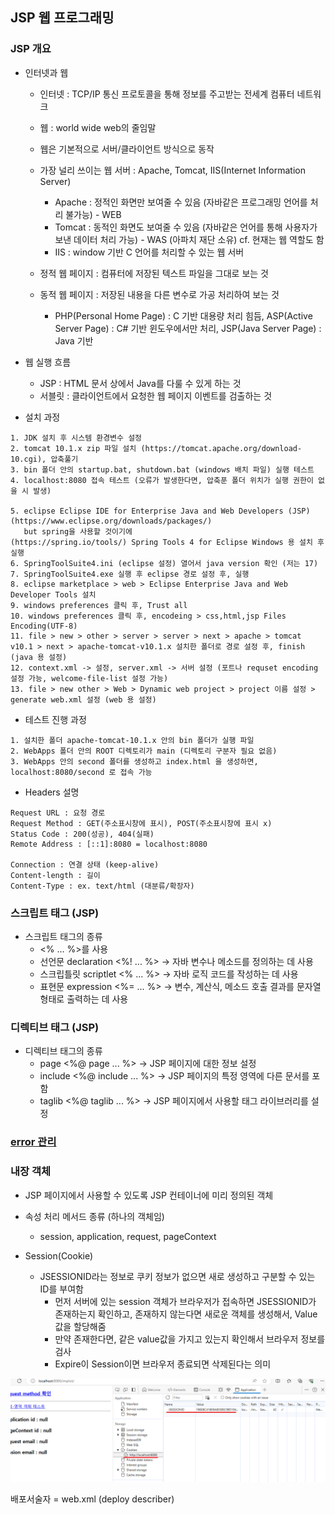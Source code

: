 

## JSP 웹 프로그래밍

### JSP 개요

- 인터넷과 웹
    - 인터넷 : TCP/IP 통신 프로토콜을 통해 정보를 주고받는 전세계 컴퓨터 네트워크
    - 웹 : world wide web의 줄임말
    - 웹은 기본적으로 서버/클라이언트 방식으로 동작
    - 가장 널리 쓰이는 웹 서버 : Apache, Tomcat, IIS(Internet Information Server)
        - Apache : 정적인 화면만 보여줄 수 있음 (자바같은 프로그래밍 언어를 처리 불가능) - WEB
        - Tomcat : 동적인 화면도 보여줄 수 있음 (자바같은 언어를 통해 사용자가 보낸 데이터 처리 가능) - WAS (아파치 재단 소유) cf. 현재는 웹 역할도 함
        - IIS : window 기반 C 언어를 처리할 수 있는 웹 서버

    - 정적 웹 페이지 : 컴퓨터에 저장된 텍스트 파일을 그대로 보는 것
    - 동적 웹 페이지 : 저장된 내용을 다른 변수로 가공 처리하여 보는 것
        - PHP(Personal Home Page) : C 기반 대용량 처리 힘듬, ASP(Active Server Page) : C# 기반 윈도우에서만 처리, JSP(Java Server Page) : Java 기반

- 웹 실행 흐름
    - JSP : HTML 문서 상에서 Java를 다룰 수 있게 하는 것
    - 서블릿 : 클라이언트에서 요청한 웹 페이지 이벤트를 검출하는 것

- 설치 과정
```
1. JDK 설치 후 시스템 환경변수 설정
2. tomcat 10.1.x zip 파일 설치 (https://tomcat.apache.org/download-10.cgi), 압축풀기
3. bin 폴더 안의 startup.bat, shutdown.bat (windows 배치 파일) 실행 테스트
4. localhost:8080 접속 테스트 (오류가 발생한다면, 압축푼 폴더 위치가 실행 권한이 없을 시 발생)

5. eclipse Eclipse IDE for Enterprise Java and Web Developers (JSP) (https://www.eclipse.org/downloads/packages/)
   but spring을 사용할 것이기에 
(https://spring.io/tools/) Spring Tools 4 for Eclipse Windows 용 설치 후 실행
6. SpringToolSuite4.ini (eclipse 설정) 열어서 java version 확인 (저는 17)
7. SpringToolSuite4.exe 실행 후 eclipse 경로 설정 후, 실행
8. eclipse marketplace > web > Eclipse Enterprise Java and Web Developer Tools 설치
9. windows preferences 클릭 후, Trust all
10. windows preferences 클릭 후, encodeing > css,html,jsp Files Encoding(UTF-8)
11. file > new > other > server > server > next > apache > tomcat v10.1 > next > apache-tomcat-v10.1.x 설치한 폴더로 경로 설정 후, finish (java 용 설정)
12. context.xml -> 설정, server.xml -> 서버 설정 (포트나 requset encoding 설정 가능, welcome-file-list 설정 가능)
13. file > new other > Web > Dynamic web project > project 이름 설정 > generate web.xml 설정 (web 용 설정)
```

- 테스트 진행 과정
```
1. 설치한 폴더 apache-tomcat-10.1.x 안의 bin 폴더가 실행 파일
2. WebApps 폴더 안의 ROOT 디렉토리가 main (디렉토리 구분자 필요 없음)
3. WebApps 안의 second 폴더를 생성하고 index.html 을 생성하면, localhost:8080/second 로 접속 가능
```

- Headers 설명
```
Request URL : 요청 경로
Request Method : GET(주소표시창에 표시), POST(주소표시창에 표시 x)
Status Code : 200(성공), 404(실패)
Remote Address : [::1]:8080 = localhost:8080

Connection : 연결 상태 (keep-alive)
Content-length : 길이
Content-Type : ex. text/html (대분류/확장자)
```

### 스크립트 태그 (JSP)

- 스크립트 태그의 종류
    - <% ... %>를 사용
    - 선언문 declaration <%! ... %> -> 자바 변수나 메소드를 정의하는 데 사용
    - 스크립틀릿 scriptlet <% ... %> -> 자바 로직 코드를 작성하는 데 사용
    - 표현문 expression <%= ... %> -> 변수, 계산식, 메소드 호출 결과를 문자열 형태로 출력하는 데 사용

### 디렉티브 태그 (JSP)

- 디렉티브 태그의 종류
    - page <%@ page ... %> -> JSP 페이지에 대한 정보 설정
    - include <%@ include ... %> -> JSP 페이지의 특정 영역에 다른 문서를 포함
    - taglib <%@ taglib ... %> -> JSP 페이지에서 사용할 태그 라이브러리를 설정


### <a href=./04_error_page>error 관리</a>

### 내장 객체
- JSP 페이지에서 사용할 수 있도록 JSP 컨테이너에 미리 정의된 객체

- 속성 처리 메서드 종류 (하나의 객체임)
    - session, application, request, pageContext

- Session(Cookie)
    - JSESSIONID라는 정보로 쿠키 정보가 없으면 새로 생성하고 구분할 수 있는 ID를 부여함
        - 먼저 서버에 있는 session 객체가 브라우저가 접속하면 JSESSIONID가 존재하는지 확인하고, 존재하지 않는다면 새로운 객체를 생성해서, Value값을 할당해줌
        - 만약 존재한다면, 같은 value값을 가지고 있는지 확인해서 브라우저 정보를 검사
        - Expire이 Session이면 브라우저 종료되면 삭제된다는 의미
<img src="./README_IMG/image.png" />


배포서술자 = web.xml (deploy describer)
